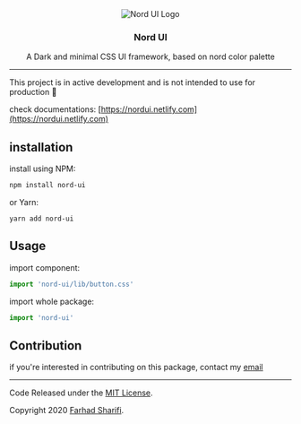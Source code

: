 <center align='center'>
	<img align="center" src="https://nordui.netlify.com/images/logo-background-dark.svg" alt="Nord UI Logo">
    <h3 align='center'>
        Nord UI
    </h3>
    <p align='center'>
        A Dark and minimal CSS UI framework, based on nord color palette
    </p>
</center>

<hr>

This project is in active development and is not intended to use for production 🚧

check documentations: [https://nordui.netlify.com](https://nordui.netlify.com)

## installation

install using NPM:

````bash
npm install nord-ui
````

or Yarn:

```
yarn add nord-ui
```

## Usage

import component:

```javascript
import 'nord-ui/lib/button.css'
```

import whole package:

```javascript
import 'nord-ui'
```



## Contribution

if you're interested in contributing on this package, contact my [email](mailto:faradidev@gmail.com)

<hr>



Code Released under the [MIT License](https://github.com/faraadi/nord-ui/blob/master/LICENSE).

Copyright 2020 [Farhad Sharifi](https://twitter.com/faradivar).

